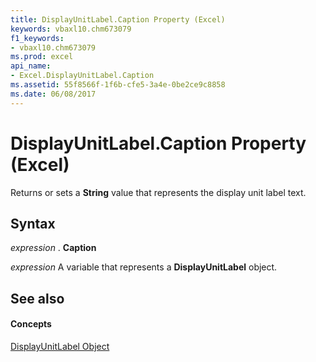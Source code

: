 ```yaml
---
title: DisplayUnitLabel.Caption Property (Excel)
keywords: vbaxl10.chm673079
f1_keywords:
- vbaxl10.chm673079
ms.prod: excel
api_name:
- Excel.DisplayUnitLabel.Caption
ms.assetid: 55f8566f-1f6b-cfe5-3a4e-0be2ce9c8858
ms.date: 06/08/2017
---
```



# DisplayUnitLabel.Caption Property (Excel)

Returns or sets a  **String** value that represents the display unit label text.


## Syntax

 _expression_ . **Caption**

 _expression_ A variable that represents a **DisplayUnitLabel** object.


## See also


#### Concepts


[DisplayUnitLabel Object](Excel.DisplayUnitLabel(objec).md)

